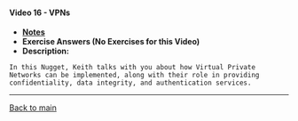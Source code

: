 #### Video 16 - VPNs

- **[Notes](notes.md)**
- **Exercise Answers (No Exercises for this Video)**
- **Description:**

```
In this Nugget, Keith talks with you about how Virtual Private
Networks can be implemented, along with their role in providing
confidentiality, data integrity, and authentication services.
```

---
 
[Back to main](https://github.com/rot0xd/CBTNuggets/blob/master/CISSP/README.md)

